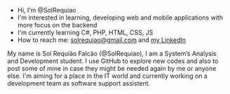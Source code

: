 - Hi, I’m @SolRequiao
- I'm interested in learning, developing web and mobile applications with more focus on the backend
- I'm currently learning C#, PHP, HTML, CSS, JS
- How to reach me: solrequiao@gmail.com and <a href="https://www.linkedin.com/in/sol-requi%C3%A3o-falc%C3%A3o-48405b194/" >my LinkedIn<a>

<p>My name is Sol Requião Falcão (@SolRequiao), I am a System’s Analysis and Development student. I use GitHub to explore new codes and also to post some of mine in case they might be needed again by me or anyone else. I'm aiming for a place in the IT world and currently working on a development team as software support assistent.<p>
